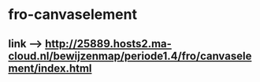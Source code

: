 # fro-canvaselement
## link --> http://25889.hosts2.ma-cloud.nl/bewijzenmap/periode1.4/fro/canvaselement/index.html
